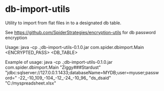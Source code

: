 # db-import-utils
Utility to import from flat files in to a designated db table.

See https://github.com/SpiderStrategies/encryption-utils for db password encryption 

Usage:
java -cp .;db-import-utils-0.1.0.jar com.spider.dbimport.Main <AESKEY> <JDBCURL> <ENCRYPTED_PASS> <DB_TABLE> <FILE>

Example of usage:
java -cp .;db-import-utils-0.1.0.jar com.spider.dbimport.Main "Ziggy###Stardust" "jdbc:sqlserver://127.0.0.1:1433;databaseName=MYDB;user=myuser;password=" -22_-10_109_-104_-12_-24_-10_96_ "ds_dsaid" "C:/myspreadsheet.xlsx"
